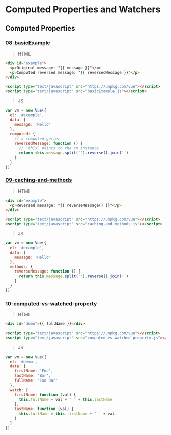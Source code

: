 # Computed Properties and Watchers

## Computed Properties

### [08-basicExample](https://github.com/hunterliu1003/myfirstVue/tree/master/example/02-computed-properties-and-watchers/08-basicExample)

>HTML
```html
<div id="example">
  <p>Original message: "{{ message }}"</p>
  <p>Computed reversed message: "{{ reversedMessage }}"</p>
</div>

<script type="text/javascript" src="https://unpkg.com/vue"></script>
<script type="text/javascript" src="basicExample.js"></script>
```

>JS
```javascript
var vm = new Vue({
  el: '#example',
  data: {
    message: 'Hello'
  },
  computed: {
    // a computed getter
    reversedMessage: function () {
      // `this` points to the vm instance
      return this.message.split('').reverse().join('')
    }
  }
})
```

### [09-caching-and-methods](https://github.com/hunterliu1003/myfirstVue/tree/master/example/02-computed-properties-and-watchers/09-caching-and-methods)

>HTML
```html
<div id="example">
  <p>Reversed message: "{{ reverseMessage() }}"</p>
</div>

<script type="text/javascript" src="https://unpkg.com/vue"></script>
<script type="text/javascript" src="caching-and-methods.js"></script>
```

>JS
```javascript
var vm = new Vue({
  el: '#example',
  data: {
    message: 'Hello'
  },
  methods: {
    reverseMessage: function () {
      return this.message.split('').reverse().join('')
    }
  }
})
```

### [10-computed-vs-watched-property](https://github.com/hunterliu1003/myfirstVue/tree/master/example/02-computed-properties-and-watchers/10-computed-vs-watched-property)

>HTML
```html
<div id="demo">{{ fullName }}</div>

<script type="text/javascript" src="https://unpkg.com/vue"></script>
<script type="text/javascript" src="computed-vs-watched-property.js"></script>
```

>JS
```javascript
var vm = new Vue({
  el: '#demo',
  data: {
    firstName: 'Foo',
    lastName: 'Bar',
    fullName: 'Foo Bar'
  },
  watch: {
    firstName: function (val) {
      this.fullName = val + ' ' + this.lastName
    },
    lastName: function (val) {
      this.fullName = this.firstName + ' ' + val
    }
  }
})
```
